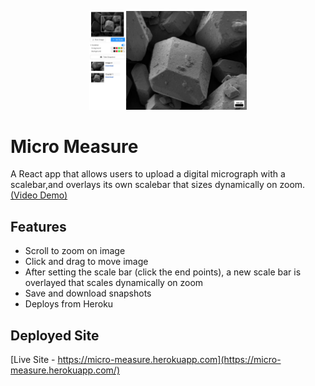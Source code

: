  <p align="center">
  <img width="50%" src="public/images/micro-screenshot.png">

# Micro Measure

A React app that allows users to upload a digital micrograph with a scalebar,and overlays its own scalebar that sizes dynamically on zoom.[(Video Demo)](https://www.youtube.com/watch?v=YC6XF60Zlvo)

## Features

- Scroll to zoom on image
- Click and drag to move image
- After setting the scale bar (click the end points), a new scale bar is overlayed that scales dynamically on zoom
- Save and download snapshots
- Deploys from Heroku 

## Deployed Site

[Live Site - https://micro-measure.herokuapp.com](https://micro-measure.herokuapp.com/)
